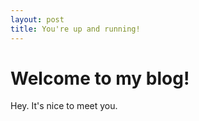```yaml
---
layout: post
title: You're up and running!
---
```


# Welcome to my blog! 

Hey. It's nice to meet you. 
